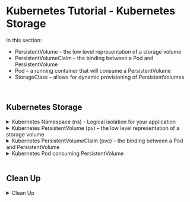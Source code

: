# Kubernetes Tutorial - Kubernetes Storage

In this section:
* PersistentVolume – the low level representation of a storage volume
* PersistentVolumeClaim – the binding between a Pod and PersistentVolume
* Pod – a running container that will consume a PersistentVolume
* StorageClass – allows for dynamic provisioning of PersistentVolumes

<br />

## Kubernetes Storage

<details class="faq box"><summary>Kubernetes Namespace (ns) - Logical isolation for your application</summary>
<p>

```bash
kubectl create namespace ns-bootcamp-storage
kubectl config set-context --current --namespace=ns-bootcamp-storage
```

</p>
</details>

<details class="faq box"><summary>Kubernetes PersistentVolume (pv) – the low level representation of a storage volume</summary>
<p>

> Problem Statement: I want a way abstract Storage definitions away from application developers
>
> tl;dr – Define some external storage for use by the Kubernetes cluster

![06-pv](https://user-images.githubusercontent.com/18049790/140639303-5cf1c9d9-094f-4d9b-b85d-2fce70e28afb.jpg)

kubernetes.io bookmark: [Create a PersistentVolume](https://kubernetes.io/docs/tasks/configure-pod-container/configure-persistent-volume-storage/#create-a-persistentvolume)

```yaml
cat << EOF | kubectl apply -f -
apiVersion: v1
kind: PersistentVolume
metadata:
  name: my-pv #👈👈👈 PersistentVolume Name
  labels:
    type: local
spec:
  storageClassName: manual  #👈👈👈 NOT link to PersistentVolumeClaim
  capacity:
    storage: 5Gi #👈👈👈 Reserve 5 Gigabyte
  accessModes:
    - ReadWriteOnce
  hostPath:
    path: "/mnt/my-host" #👈👈👈 Path on Linux Node 
EOF
```

</p>
</details>

<details class="faq box"><summary>Kubernetes PersistentVolumeClaim (pvc) – the binding between a Pod and PersistentVolume</summary>
<p>

> Problem Statement: I want a way for my microservices application to claim some storage
> 
> tl;dr – Now I want to claim some storage for use inside my container

![06-pvc](https://user-images.githubusercontent.com/18049790/140639304-92e5766a-82eb-4e5b-8af2-05c191fc753d.jpg)

kubernetes.io bookmark: [Create a PersistentVolumeClaim](https://kubernetes.io/docs/tasks/configure-pod-container/configure-persistent-volume-storage/#create-a-persistentvolumeclaim)

```yaml
cat << EOF | kubectl apply -f -
apiVersion: v1
kind: PersistentVolumeClaim
metadata:
  name: my-pvc #👈👈👈 PersistentVolumeClaim Name 
spec:
  storageClassName: manual #👈👈👈 NOT link to PersistentVolume
  accessModes:
    - ReadWriteOnce
  resources:
    requests:
      storage: 2Gi #👈👈👈 Reserve 2 Gigabyte
EOF
```

</p>
</details>

<details class="faq box"><summary>Kubernetes Pod consuming PersistentVolume</summary>
<p>

![06-pv-pvc-pod](https://user-images.githubusercontent.com/18049790/140639299-1b5a2c1b-139d-4b52-9a35-66d79de5fb71.jpg)


kubernetes.io bookmark: [Create a PersistentVolumeClaim](https://kubernetes.io/docs/tasks/configure-pod-container/configure-persistent-volume-storage/#create-a-persistentvolumeclaim)

```yaml
cat << EOF | kubectl apply -f -
apiVersion: v1
kind: Pod
metadata:
  name: storage-pod 
spec:
  volumes:
    - name: my-volume
      persistentVolumeClaim:
        claimName: my-pvc #👈👈👈 Link to PersistentVolumeClaim
  containers:
    - name: my-container
      image: nginx
      ports:
        - containerPort: 80
          name: "http-server"
      volumeMounts:
        - mountPath: "/my-mount" #👈👈👈 Mount path in the container
          name: my-volume
EOF
```

```bash
kubectl exec -it storage-pod -- /bin/bash
```

```bash
echo 'Hardships often prepare ordinary people for an extraordinary destiny' >> /my-mount/hello-world.txt
```

```bash
kubectl delete pod storage-pod --force --grace-period=0
```

```yaml
cat << EOF | kubectl apply -f -
apiVersion: v1
kind: Pod
metadata:
  name: storage-pod 
spec:
  volumes:
    - name: my-volume
      persistentVolumeClaim:
        claimName: my-pvc #👈👈👈 Link to PersistentVolumeClaim
  containers:
    - name: my-container
      image: nginx
      ports:
        - containerPort: 80
          name: "http-server"
      volumeMounts:
        - mountPath: "/my-mount" #👈👈👈 Mount path in the container
          name: my-volume
EOF
```

```bash
kubectl exec -it storage-pod -- /bin/bash
```

```bash
cat /my-mount/hello-world.txt
```

</p>
</details>
<br />

## Clean Up

<details class="faq box"><summary>Clean Up</summary>
<p>

```bash
cd
yes | rm -R ~/ckad/
kubectl delete ns ns-bootcamp-storage --grace-period 0 --force
```

_End of Section_
